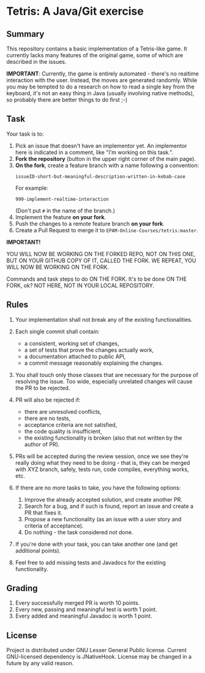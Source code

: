 # Tetris: A Java/Git exercise

## Summary

This repository contains a basic implementation of a Tetris-like game.
It currently lacks many features of the original game, some of which
are described in the issues.

**IMPORTANT**: Currently, the game is entirely automated - there's no
realtime interaction with the user. Instead, the moves are generated
randomly. While you may be tempted to do a research on how to read a single
key from the keyboard, it's not an easy thing in Java (usually involving
native methods), so probably there are better things to do first ;-)

## Task

Your task is to:

1. Pick an issue that doesn't have an implementor yet. An implementor here
   is indicated in a comment, like "I'm working on this task.". 
1. **Fork the repository** (button in the upper right corner of the main page).
1. **On the fork**, create a feature branch with a name following a convention:
   ```
   issueID-short-but-meaningful-description-written-in-kebab-case
   ```
   For example:
   ```
   999-implement-realtime-interaction
   ```
   (Don't put `#` in the name of the branch.)
1. Implement the feature **on your fork**.
1. Push the changes to a remote feature branch **on your fork**.
1. Create a Pull Request to merge it to `EPAM-Online-Courses/tetris:master`.

**IMPORTANT!**

YOU WILL NOW BE WORKING ON THE FORKED REPO, NOT ON THIS ONE, BUT ON YOUR GITHUB
COPY OF IT, CALLED THE FORK. WE REPEAT, YOU WILL NOW BE WORKING ON THE FORK.

Commands and task steps to do ON THE FORK. It's to be done ON THE FORK, ok?
NOT HERE, NOT IN YOUR LOCAL REPOSITORY.

## Rules

1. Your implementation shall not break any of the existing functionalities.
1. Each single commit shall contain:
   
   * a consistent, working set of changes,
   * a set of tests that prove the changes actually work,
   * a documentation attached to public API,
   * a commit message reasonably explaining the changes.

1. You shall touch only those classes that are necessary for the purpose
   of resolving the issue. Too wide, especially unrelated changes will cause
   the PR to be rejected.
1. PR will also be rejected if:
   * there are unresolved conflicts,
   * there are no tests,
   * acceptance criteria are not satisfied,
   * the code quality is insufficient,
   * the existing functionality is broken (also that not written by the author of PR).
1. PRs will be accepted during the review session, once we see they're really doing what
   they need to be doing - that is, they can be merged with XYZ branch, safely, tests run,
   code compiles, everything works, etc.
1. If there are no more tasks to take, you have the following options:
   1. Improve the already accepted solution, and create another PR.
   1. Search for a bug, and if such is found, report an issue and create a PR that fixes it.
   1. Propose a new functionality (as an issue with a user story and criteria of acceptance).
   1. Do nothing - the task considered not done.
1. If you're done with your task, you can take another one (and get additional points).
1. Feel free to add missing tests and Javadocs for the existing functionality.

## Grading

1. Every successfully merged PR is worth 10 points.
1. Every new, passing and meaningful test is worth 1 point.
1. Every added and meaningful Javadoc is worth 1 point.


## License
Project is distributed under GNU Lesser General Public license.
Current GNU-licensed dependency is JNativeHook.
License may be changed in a future by any valid reason.
